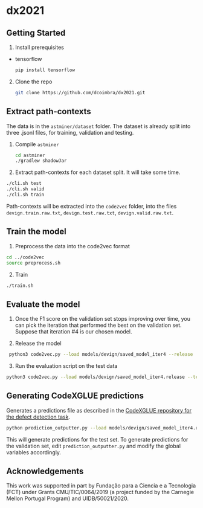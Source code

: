 # dx2021

## Getting Started

1. Install prerequisites

* tensorflow
  ```sh
  pip install tensorflow
  ```

2. Clone the repo
   ```sh
   git clone https://github.com/dcoimbra/dx2021.git
   ```

## Extract path-contexts
The data is in the `astminer/dataset` folder. The dataset is already split into three .jsonl files, for training, validation and testing.

1. Compile `astminer`
   ```sh
   cd astminer
   ./gradlew shadowJar
   ```

2. Extract path-contexts for each dataset split. It will take some time.
  ```sh
  ./cli.sh test
  ./cli.sh valid
  ./cli.sh train
  ```
  
Path-contexts will be extracted into the `code2vec` folder, into the files `devign.train.raw.txt`, `devign.test.raw.txt`, `devign.valid.raw.txt`.
  
## Train the model

1. Preprocess the data into the code2vec format
  ```sh
  cd ../code2vec
  source preprocess.sh
  ```
  
2. Train
  ```sh
  ./train.sh
  ```
  
 ## Evaluate the model
 1. Once the F1 score on the validation set stops improving over time, you can pick the iteration that performed the best on the validation set. Suppose that iteration #4 is our chosen model.
 
 2. Release the model
  ```sh
   python3 code2vec.py --load models/devign/saved_model_iter4 --release
  ```
 
 3. Run the evaluation script on the test data
  ```sh
  python3 code2vec.py --load models/devign/saved_model_iter4.release --test data/devign/devign.test.c2v
  ```
 
 ## Generating CodeXGLUE predictions
 Generates a predictions file as described in the [CodeXGLUE repository for the defect detection task](https://github.com/microsoft/CodeXGLUE/tree/main/Code-Code/Defect-detection).
 ```sh
 python prediction_outputter.py --load models/devign/saved_model_iter4.release # or your chosen iteration
 ```
 This will generate predictions for the test set. To generate predictions for the validation set, edit `prediction_outputter.py` and modify the global variables accordingly. 

## Acknowledgements
This work was supported in part by Fundação para a Ciencia e a Tecnologia (FCT) under Grants CMU/TIC/0064/2019 (a project funded by the Carnegie Mellon Portugal Program) and UIDB/50021/2020.
